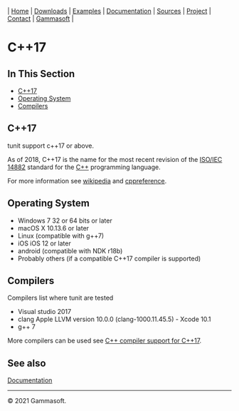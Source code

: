 | [Home](home.md) | [Downloads](downloads.md) | [Examples](examples.md) | [Documentation](documentation.md) | [Sources](https://github.com/gammasoft71/tunit) | [Project](https://sourceforge.net/projects/tunitpro/) | [Contact](contact.md) | [Gammasoft](https://gammasoft71.wixsite.com/tunit) |

# C++17

## In This Section

* [C++17](#c++17)
* [Operating System](#operating-system)
* [Compilers](#compilers)

## C++17

tunit support c++17 or above.

As of 2018, C++17 is the name for the most recent revision of the [ISO/IEC 14882](https://en.wikipedia.org/wiki/ISO/IEC_14882) standard for the [C++](https://en.wikipedia.org/wiki/C%2B%2B) programming language.

For more information see [wikipedia](https://en.wikipedia.org/wiki/C%2B%2B17) and [cppreference](https://en.cppreference.com/).

## Operating System

* Windows 7 32 or 64 bits or later
* macOS X 10.13.6 or later
* Linux (compatible with g++7)
* iOS iOS 12 or later
* android (compatible with NDK r18b)
* Probably others (if a compatible C++17 compiler is supported)

## Compilers

Compilers list where tunit are tested

* Visual studio 2017
* clang Apple LLVM version 10.0.0 (clang-1000.11.45.5) - Xcode 10.1
* g++ 7

More compilers can be used see [C++ compiler support for C++17](https://en.cppreference.com/w/cpp/compiler_support#cpp17).

## See also

[Documentation](documentation.md)

______________________________________________________________________________________________

© 2021 Gammasoft.
